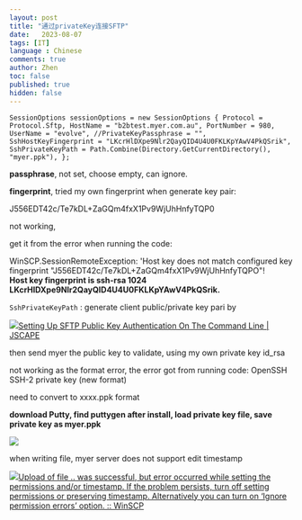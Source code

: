 ```yaml
---
layout: post
title: "通过privateKey连接SFTP"
date:   2023-08-07
tags: [IT]
language : Chinese
comments: true
author: Zhen
toc: false
published: true
hidden: false
---
```

`SessionOptions sessionOptions = new SessionOptions { Protocol = Protocol.Sftp, HostName = "b2btest.myer.com.au", PortNumber = 980, UserName = "evolve", //PrivateKeyPassphrase = "", SshHostKeyFingerprint = "LKcrHlDXpe9Nlr2QayQID4U4U0FKLKpYAwV4PkQSrik", SshPrivateKeyPath = Path.Combine(Directory.GetCurrentDirectory(), "myer.ppk"), };`

**passphrase**, not set, choose empty, can ignore.

**fingerprint**, tried my own fingerprint when generate key pair:

J556EDT42c/Te7kDL+ZaGQm4fxX1Pv9WjUhHnfyTQP0

not working,

get it from the error when running the code:

WinSCP.SessionRemoteException: 'Host key does not match configured key fingerprint "J556EDT42c/Te7kDL+ZaGQm4fxX1Pv9WjUhHnfyTQPO"!  
**Host key fingerprint is ssh-rsa 1024 LKcrHlDXpe9Nlr2QayQID4U4U0FKLKpYAwV4PkQSrik.**

`SshPrivateKeyPath` : generate client public/private key pari by

[![](https://www.jscape.com/hubfs/JSCAPE%20%E2%80%94%20Icon%20%E2%80%94%20Blue@4x.png)Setting Up SFTP Public Key Authentication On The Command Line | JSCAPE](https://www.jscape.com/blog/setting-up-sftp-public-key-authentication-command-line)

then send myer the public key to validate, using my own private key id_rsa

not working as the format error, the error got from running code: OpenSSH SSH-2 private key (new format)

need to convert to xxxx.ppk format

**download Putty, find puttygen after install, load private key file, save private key as myer.ppk**

![](blob:https://theevolvedgroup.atlassian.net/6b57f571-2384-4d14-91b7-3c23012d170a#media-blob-url=true&id=ccb4ddcc-ce98-464e-90c4-b95e06f6c3c3&collection=&contextId=39505&height=572&width=792&alt=)

when writing file, myer server does not support edit timestamp

[![](https://winscp.net/favicon.ico)Upload of file .. was successful, but error occurred while setting the permissions and/or timestamp. If the problem persists, turn off setting permissions or preserving timestamp. Alternatively you can turn on ‘Ignore permission errors’ option. :: WinSCP](https://winscp.net/eng/docs/message_preserve_time_perm)
<!--stackedit_data:
eyJoaXN0b3J5IjpbLTE5MjczOTU1MjAsLTE2OTA5ODk3MTQsLT
E4NDg1NzI1ODZdfQ==
-->